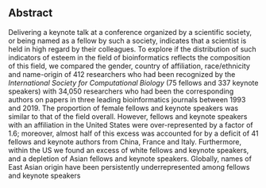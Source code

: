 ## Abstract

Delivering a keynote talk at a conference organized by a scientific society, or being named as a fellow by such a society, indicates that a scientist is held in high regard by their colleagues.
To explore if the distribution of such indicators of esteem in the field of bioinformatics reflects the composition of this field,
we compared the gender, country of affiliation, race/ethnicity and name-origin of 412 researchers who had been recognized by the _International Society for Computational Biology_ (75 fellows and 337 keynote speakers) with 34,050 researchers who had been the corresponding authors on papers in three leading bioinformatics journals between 1993 and 2019.
The proportion of female fellows and keynote speakers was similar to that of the field overall.
However, fellows and keynote speakers with an affiliation in the United States were over-represented by a factor of 1.6;
moreover, almost half of this excess was accounted for by a deficit of 41 fellows and keynote authors from China, France and Italy.
Furthermore, within the US we found an excess of white fellows and keynote speakers, and a depletion of Asian fellows and keynote speakers.
Globally, names of East Asian origin have been persistently underrepresented among fellows and keynote speakers
